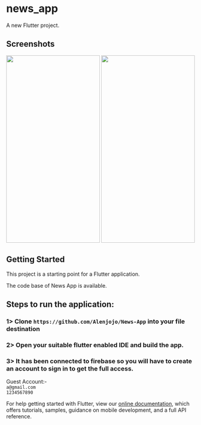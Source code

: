 # news_app

A new Flutter project.

## Screenshots
<img src="https://user-images.githubusercontent.com/51394913/131538693-a1827010-42d0-454e-931d-3e60149ac946.jpeg" width="250" 
     height="500">
<img src="https://user-images.githubusercontent.com/51394913/131538700-36d940b5-129b-4715-bc82-ece675530344.jpeg" width="250" 
     height="500">


## Getting Started

This project is a starting point for a Flutter application.

The code base of News App is available.

## Steps to run the application: 
### 1> Clone `https://github.com/Alenjojo/News-App` into your file destination
### 2> Open your suitable flutter enabled IDE and build the app.
### 3> It has been connected to firebase so you will have to create an account to sign in to get the full access.
Guest Account:- <br>
`a@gmail.com`<br>
`1234567890`

For help getting started with Flutter, view our
[online documentation](https://flutter.dev/docs), which offers tutorials,
samples, guidance on mobile development, and a full API reference.
